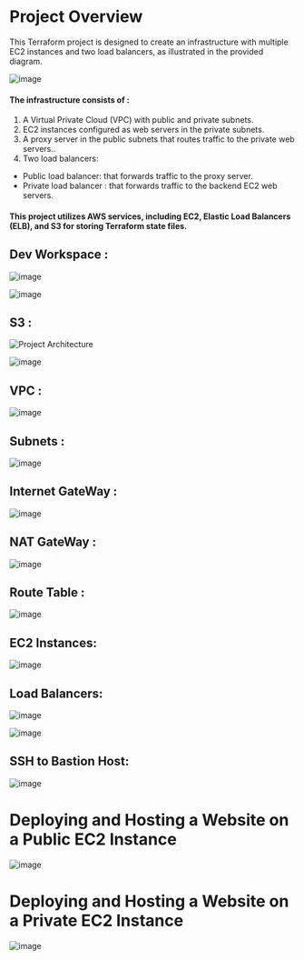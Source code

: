 # Project Overview

This Terraform project is designed to create an infrastructure with multiple EC2 instances and two load balancers, as illustrated in the provided diagram. 


![image](https://github.com/AyaOmer/Secure-Cloud-Architecture_using-Terrraform/blob/master/1.gif)

#### The infrastructure consists of :

1. A Virtual Private Cloud (VPC) with public and private subnets.
1. EC2 instances configured as web servers in the private subnets.
3. A proxy server in the public subnets that routes traffic to the private web servers..
4. Two load balancers:
-  Public load balancer:  that forwards traffic to the proxy server.
-  Private load balancer :  that forwards traffic to the backend EC2 web servers.

#### This project utilizes AWS services, including EC2, Elastic Load Balancers (ELB), and S3 for storing Terraform state files.
## Dev Workspace :
![image](https://github.com/AyaOmer/Secure-Cloud-Architecture_using-Terrraform/blob/master/screenshots/workspace.PNG)

![image](https://github.com/AyaOmer/Secure-Cloud-Architecture_using-Terrraform/blob/master/screenshots/dev_workspace.PNG)
## S3 : 
![Project Architecture](screenshots/dynamodb.PNG)

![image](https://github.com/user-attachments/assets/f3e6b71b-7ef8-436b-9a94-9eb392d45318)
## VPC : 
![image](https://github.com/AyaOmer/Secure-Cloud-Architecture_using-Terrraform/blob/master/screenshots/vpc.PNG)
## Subnets : 
![image](https://github.com/AyaOmer/Secure-Cloud-Architecture_using-Terrraform/blob/master/screenshots/subnet.PNG)
##  Internet GateWay : 
![image](https://github.com/AyaOmer/Secure-Cloud-Architecture_using-Terrraform/blob/master/screenshots/internet%20gateway.PNG)
##  NAT GateWay : 
![image](https://github.com/AyaOmer/Secure-Cloud-Architecture_using-Terrraform/blob/master/screenshots/nat%20gateway.PNG)
## Route Table : 
![image](https://github.com/AyaOmer/Secure-Cloud-Architecture_using-Terrraform/blob/master/screenshots/route%20table.PNG)
## EC2 Instances:
![image](https://github.com/AyaOmer/Secure-Cloud-Architecture_using-Terrraform/blob/master/screenshots/ec2.PNG)
## Load Balancers:
![image](https://github.com/AyaOmer/Secure-Cloud-Architecture_using-Terrraform/blob/master/screenshots/loadbalancer.PNG)

![image](https://github.com/AyaOmer/Secure-Cloud-Architecture_using-Terrraform/blob/master/screenshots/target%20group.PNG)

## SSH to Bastion Host:
![image](https://github.com/AyaOmer/Secure-Cloud-Architecture_using-Terrraform/blob/master/screenshots/ssh%20to%20public%20ec2.PNG)

# Deploying and Hosting a Website on a Public  EC2 Instance
![image](https://github.com/AyaOmer/Secure-Cloud-Architecture_using-Terrraform/blob/master/screenshots/public-load-%20balancer%20website.PNG)

# Deploying and Hosting a Website on a Private  EC2 Instance
![image](https://github.com/AyaOmer/Secure-Cloud-Architecture_using-Terrraform/blob/master/screenshots/curl_private_subnet.PNG)

